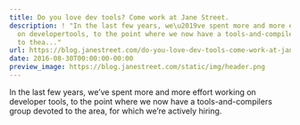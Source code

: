```yaml
---
title: Do you love dev tools? Come work at Jane Street.
description: ! "In the last few years, we\u2019ve spent more and more effort working
  on developertools, to the point where we now have a tools-and-compilers group devoted
  to thea..."
url: https://blog.janestreet.com/do-you-love-dev-tools-come-work-at-jane-street/
date: 2016-08-30T00:00:00-00:00
preview_image: https://blog.janestreet.com/static/img/header.png
---
```


<p>In the last few years, we’ve spent more and more effort working on developer
tools, to the point where we now have a tools-and-compilers group devoted to the
area, for which we’re actively hiring.</p>
